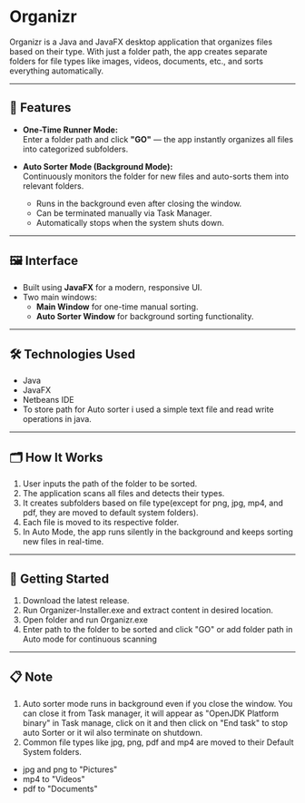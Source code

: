  # Organizr

Organizr is a Java and JavaFX desktop application that organizes files based on their type. With just a folder path, the app creates separate folders for file types like images, videos, documents, etc., and sorts everything automatically.

---

## 📌 Features

- **One-Time Runner Mode:**  
  Enter a folder path and click **"GO"** — the app instantly organizes all files into categorized subfolders.

- **Auto Sorter Mode (Background Mode):**  
  Continuously monitors the folder for new files and auto-sorts them into relevant folders.  
  - Runs in the background even after closing the window.  
  - Can be terminated manually via Task Manager.  
  - Automatically stops when the system shuts down.

---

## 🖼 Interface

- Built using **JavaFX** for a modern, responsive UI.
- Two main windows:
  - **Main Window** for one-time manual sorting.
  - **Auto Sorter Window** for background sorting functionality.

---

## 🛠 Technologies Used

- Java
- JavaFX
- Netbeans IDE
- To store path for Auto sorter i used a simple text file and read write operations in java.

---

## 🗂 How It Works

1. User inputs the path of the folder to be sorted.
2. The application scans all files and detects their types.
3. It creates subfolders based on file type(except for png, jpg, mp4, and pdf, they are moved to default system folders).
4. Each file is moved to its respective folder.
5. In Auto Mode, the app runs silently in the background and keeps sorting new files in real-time.

---

## 🚀 Getting Started

1. Download the latest release.
2. Run Organizer-Installer.exe and extract content in desired location.
3. Open folder and run Organizr.exe
4. Enter path to the folder to be sorted and click "GO" or add folder path in Auto mode for continuous scanning

---

## 📋 Note

1. Auto sorter mode runs in background even if you close the window. You can close it from Task manager, it will appear as "OpenJDK Platform binary" in Task manage, click on it and then click on "End task" to stop auto Sorter or it wil also terminate on shutdown.
2. Common file types like jpg, png, pdf and mp4 are moved to their Default System folders.
- jpg and png to "Pictures"
- mp4 to "Videos"
- pdf to "Documents"
